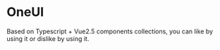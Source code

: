 # OneUI

Based on Typescript + Vue2.5 components collections, you can like by using it or dislike by using it.
